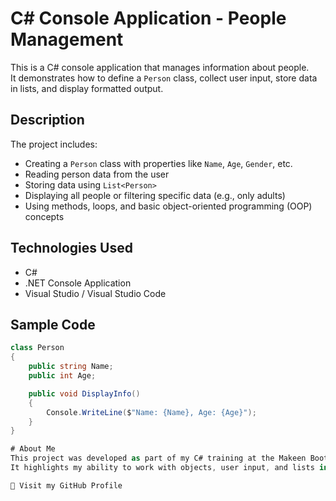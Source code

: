 # C# Console Application - People Management

This is a C# console application that manages information about people.  
It demonstrates how to define a `Person` class, collect user input, store data in lists, and display formatted output.

## Description

The project includes:
- Creating a `Person` class with properties like `Name`, `Age`, `Gender`, etc.
- Reading person data from the user
- Storing data using `List<Person>`
- Displaying all people or filtering specific data (e.g., only adults)
- Using methods, loops, and basic object-oriented programming (OOP) concepts

## Technologies Used
- C#
- .NET Console Application
- Visual Studio / Visual Studio Code

## Sample Code

```csharp
class Person
{
    public string Name;
    public int Age;

    public void DisplayInfo()
    {
        Console.WriteLine($"Name: {Name}, Age: {Age}");
    }
}

# About Me
This project was developed as part of my C# training at the Makeen Bootcamp.
It highlights my ability to work with objects, user input, and lists in a clean and structured way.

🔗 Visit my GitHub Profile
